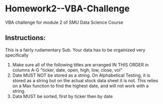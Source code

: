 # Homework2--VBA-Challenge
VBA challenge for module 2 of SMU Data Science Course



## Instructions:
This is a fairly rudamentary Sub. Your data has to be orgainized very specifically
1. Make sure all of the following titles are arranged IN THIS ORDER in columns A-G
  "ticker,	date, open,	high,	low,	close,	vol"
2. Date MUST NOT be stored as a string. On Alphabetical Testing, it is stored as a string but on the actual stock data sheet it is not. This relies on a Max function to find the highest date, and will not work with a string. 
3. Data MUST be sorted, first by ticker then by date
